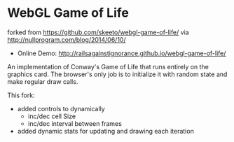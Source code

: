# WebGL Game of Life

forked from https://github.com/skeeto/webgl-game-of-life/
via http://nullprogram.com/blog/2014/06/10/

* Online Demo: http://railsagainstignorance.github.io/webgl-game-of-life/

An implementation of Conway's Game of Life that runs entirely on the
graphics card. The browser's only job is to initialize it with random
state and make regular draw calls.

This fork:

* added controls to dynamically
   * inc/dec cell Size
   * inc/dec interval between frames
* added dynamic stats for updating and drawing each iteration
